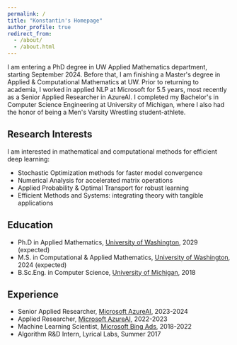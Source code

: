 ```yaml
---
permalink: /
title: "Konstantin's Homepage"
author_profile: true
redirect_from: 
  - /about/
  - /about.html
---
```


I am entering a PhD degree in UW Applied Mathematics department, starting September 2024. Before that, I am finishing a Master's degree in Applied & Computational Mathematics at UW. Prior to returning to academia, I worked in applied NLP at Microsoft for 5.5 years, most recently as a Senior Applied Researcher in AzureAI. I completed my Bachelor's in Computer Science Engineering at University of Michigan, where I also had the honor of being a Men's Varsity Wrestling student-athlete.

## Research Interests

I am interested in mathematical and computational methods for efficient deep learning:
- Stochastic Optimization methods for faster model convergence
- Numerical Analysis for accelerated matrix operations
- Applied Probability & Optimal Transport for robust learning
- Efficient Methods and Systems: integrating theory with tangible applications

## Education
* Ph.D in Applied Mathematics, [University of Washington](https://amath.washington.edu/), 2029 (expected)
* M.S. in Computational & Applied Mathematics, [University of Washington](https://amath.washington.edu/), 2024 (expected)
* B.Sc.Eng. in Computer Science, [University of Michigan](https://www.engin.umich.edu/), 2018

## Experience
* Senior Applied Researcher, [Microsoft AzureAI](https://azure.microsoft.com/en-us/solutions/ai/), 2023-2024
* Applied Researcher, [Microsoft AzureAI](https://azure.microsoft.com/en-us/solutions/ai/), 2022-2023
* Machine Learning Scientist, [Microsoft Bing Ads](https://ads.microsoft.com/), 2018-2022
* Algorithm R&D Intern, Lyrical Labs, Summer 2017
